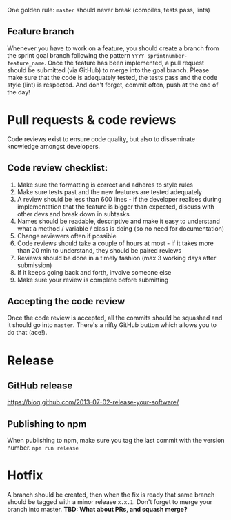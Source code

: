 One golden rule: `master` should never break (compiles, tests pass, lints)

## Feature branch
Whenever you have to work on a feature, you should create a branch from the sprint goal branch following the pattern `YYYY_sprintnumber-feature_name`. Once the feature has been implemented, a pull request should be submitted (via GitHub) to merge into the goal branch. Please make sure that the code is adequately tested, the tests pass and the code style (lint) is respected. And don't forget, commit often, push at the end of the day!

# Pull requests & code reviews
Code reviews exist to ensure code quality, but also to disseminate knowledge amongst developers.

## Code review checklist:
1. Make sure the formatting is correct and adheres to style rules
2. Make sure tests past and the new features are tested adequately
3. A review should be less than 600 lines - if the developer realises during implementation that the feature is bigger than expected, discuss with other devs and break down in subtasks
4. Names should be readable, descriptive and make it easy to understand what a method / variable / class is doing (so no need for documentation)
5. Change reviewers often if possible
6. Code reviews should take a couple of hours at most - if it takes more than 20 min to understand, they should be paired reviews
7. Reviews should be done in a timely fashion (max 3 working days after submission)
8. If it keeps going back and forth, involve someone else
9. Make sure your review is complete before submitting

## Accepting the code review
Once the code review is accepted, all the commits should be squashed and it should go into `master`. There's a nifty GitHub button which allows you to do that (ace!).

# Release
## GitHub release 
https://blog.github.com/2013-07-02-release-your-software/

## Publishing to npm
When publishing to npm, make sure you tag the last commit with the version number.
`npm run release`

# Hotfix
A branch should be created, then when the fix is ready that same branch should be tagged with a minor release `x.x.1`. Don't forget to merge your branch into master. **TBD: What about PRs, and squash merge?**
